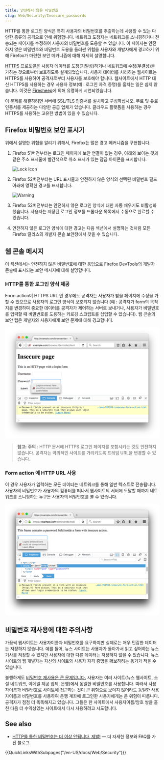 ```yaml
---
title: 안전하지 않은 비밀번호
slug: Web/Security/Insecure_passwords
---
```


HTTP를 통한 로그인 양식은 특히 사용자의 비밀번호를 추출하는데 사용할 수 있는 다양한 종류의 공격으로 인해 위험합니다. 네트워크 도청자는 네트워크를 스니핑하거나 전송되는 페이지를 수정하여 사용자의 비밀번호를 도용할 수 있습니다. 이 페이지는 안전하지 않은 비밀번호와 비밀번호 도용을 둘러싼 위험을 사용자와 개발자에게 경고하기 위해 Firefox가 마련한 보안 메커니즘에 대해 자세히 설명합니다.

[HTTPS](insecure_page2_with_arrows_cropped.jpeg) 프로토콜은 사용자 데이터를 도청(기밀성)하거나 네트워크에 수정(무결성)을 가하는 것으로부터 보호하도록 설계되었습니다. 사용자 데이터를 처리하는 웹사이트는 HTTPS를 사용하여 공격자로부터 사용자를 보호해야 합니다. 웹사이트에서 HTTP 대신 HTTPS를 사용하는 경우 사용자 정보(예 : 로그인 자격 증명)를 훔치는 일은 쉽지 않습니다. 이것은 [Firesheep](https://codebutler.github.io/firesheep/)에 의해 유명하게 시연되었습니다.

이 문제를 해결하려면 서버에 SSL/TLS 인증서를 설치하고 구성하십시오. 무료 및 유료 인증서를 제공하는 다양한 공급 업체가 있습니다. 클라우드 플랫폼을 사용하는 경우 HTTPS를 사용하는 고유한 방법이 있을 수 있습니다.

## Firefox 비밀번호 보안 표시기

위에서 설명한 위협을 알리기 위해서, Firefox는 많은 경고 메커니즘을 구현합니다.

1. Firefox 51버전부터는 로그인 페이지에 보안 연결이 없는 경우, 아래와 보이는 것과 같은 주소 표시줄에 빨간색으로 취소 표시가 있는 잠금 아이콘을 표시합니다.

    ![Lock Icon](https://support.cdn.mozilla.net/media/uploads/gallery/images/2015-11-17-12-13-18-2faa61.png)

2. Firefox 52버전부터는 URL 표시줄과 안전하지 않은 양식의 선택된 비밀번호 필드 아래에 명확한 경고를 표시합니다.

    ![Warning](https://support.cdn.mozilla.net/media/uploads/gallery/images/2017-04-21-23-52-53-ba340d.png)

3. Firefox 52버전부터는 안전하지 않은 로그인 양식에 대한 자동 채우기도 비활성화했습니다. 사용자는 저장된 로그인 정보를 드롭다운 목록에서 수동으로 완료할 수 있습니다.
4. 안전하지 않은 로그인 양식에 대한 경고는 다음 섹션에서 설명하는 것처럼 모든 Firefox 릴리스의 개발자 콘솔 보안창에서 찾을 수 있습니다.

## 웹 콘솔 메시지

이 섹션에서는 안전하지 않은 비밀번호에 대한 응답으로 Firefox DevTools의 개발자 콘솔에 표시되는 보안 메시지에 대해 설명합니다.

### HTTP를 통한 로그인 양식 제공

Form action이 HTTPS URL 인 경우에도 공격자는 사용자가 받을 페이지에 수정을 가할 수 있으므로 사용자의 로그인 양식이 보호되지 않습니다 (예 : 공격자가 form의 목적지를 변경하여 중요한 데이터를 공격자가 제어하는 서버로 보내거나, 사용자가 비밀번호를 입력할 때 비밀번호를 도용하는 키로깅 스크립트를 삽입할 수 있습니다). 웹 콘솔의 보안 탭은 개발자와 사용자에게 보안 문제에 대해 경고합니다.

![Insecure login form shown with the Web Console and contextual warning on the password field.](insecure_password_console_contextual_sm.png)

> **참고:** **주의** : HTTP 문서에 HTTPS 로그인 페이지를 포함시키는 것도 안전하지 않습니다. 공격자는 악의적인 사이트를 가리키도록 프레임 URL을 변경할 수 있습니다.

### Form action 에 HTTP URL 사용

이 경우 사용자가 입력하는 모든 데이터는 네트워크를 통해 일반 텍스트로 전송됩니다. 사용자의 비밀번호가 사용자의 컴퓨터를 떠나서 웹사이트의 서버에 도달할 때까지 네트워크를 스니핑하는 누구든 사용자의 비밀번호를 볼 수 있습니다.

![Insecure login form action shown with the Web Console and contextual warning on the password field.](insecure_action_password_console_contextual_sm.png)

## 비밀번호 재사용에 대한 주의사항

가끔씩 웹사이트는 사용자이름과 비밀번호를 요구하지만 실제로는 매우 민감한 데이터는 저장하지 않습니다. 예를 들어, 뉴스 사이트는 사용자가 돌아가서 읽고 싶어하는 뉴스 기사를 저장할 수 있지만 사용자에 대한 다른 데이터는 저장하지 않을 수 있습니다. 뉴스 사이트의 웹 개발자는 자신의 사이트와 사용자 자격 증명을 확보하려는 동기가 적을 수 있습니다.

불행하게도 [비밀번호 재사용은 큰 문제입니다.](https://www.lightbluetouchpaper.org/2011/02/09/measuring-password-re-use-empirically/) 사용자는 여러 사이트(뉴스 웹사이트, 소셜 네트워크, 이메일 제공 업체, 은행)에서 동일한 비밀번호를 사용합니다. 따라서 사용자이름과 비밀번호로 사이트에 접근하는 것이 큰 위험으로 보이지 않더라도 동일한 사용자이름과 비밀번호를 사용하여 은행 계좌에 로그인한 사용자에게는 큰 위험이 따릅니다. 공격자가 점점 더 똑똑해지고 있습니다. 그들은 한 사이트에서 사용자이름/암호 쌍을 훔친 다음 더 수익성있는 사이트에서 다시 사용하려고 시도합니다.

## See also

- [HTTP를 통한 비밀번호는 더 이상 안됩니다, 제발!](https://blog.mozilla.org/tanvi/2016/01/28/no-more-passwords-over-http-please/) — 더 자세한 정보와 FAQ를 가진 블로그.

{{QuickLinksWithSubpages("/en-US/docs/Web/Security")}}
